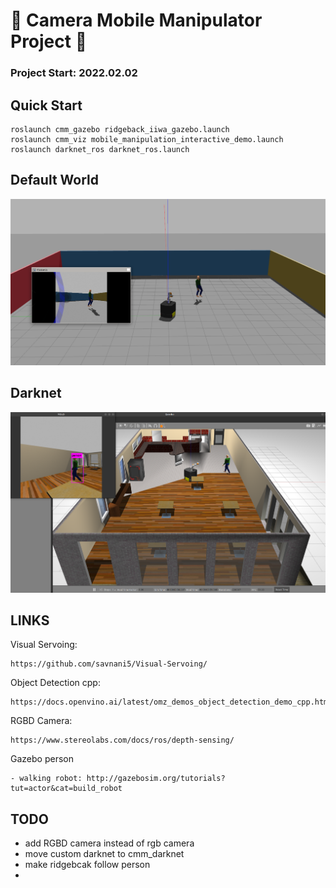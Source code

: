 # :movie_camera: Camera Mobile Manipulator Project :movie_camera:


### Project Start: 2022.02.02


## Quick Start

    roslaunch cmm_gazebo ridgeback_iiwa_gazebo.launch 
    roslaunch cmm_viz mobile_manipulation_interactive_demo.launch
    roslaunch darknet_ros darknet_ros.launch 

## Default World 
![run environment](/doc/img/env.png)

## Darknet 
![run environment](/doc/img/darknet.png)


## LINKS 

Visual Servoing:

    https://github.com/savnani5/Visual-Servoing/

Object Detection cpp:

    https://docs.openvino.ai/latest/omz_demos_object_detection_demo_cpp.html

RGBD Camera:

    https://www.stereolabs.com/docs/ros/depth-sensing/


Gazebo person 

    - walking robot: http://gazebosim.org/tutorials?tut=actor&cat=build_robot


## TODO
- add RGBD camera instead of rgb camera
- move custom darknet to cmm_darknet
- make ridgebcak follow person 
- 